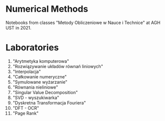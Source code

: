 # Numerical Methods
Notebooks from classes "Metody Obliczeniowe w Nauce i Technice" at AGH UST in 2021.

# Laboratories

1. "Arytmetyka komputerowa"
2. "Rozwiązywanie układów równań liniowych"
3. "Interpolacja"
4. "Całkowanie numeryczne"
5. "Symulowane wyżarzanie"
6. "Równania nieliniowe"
7. "Singular Value Decomposition"
8. "SVD - wyszukiwarka"
9. "Dyskretna Transformacja Fouriera"
10. "DFT - OCR"
11. "Page Rank"
